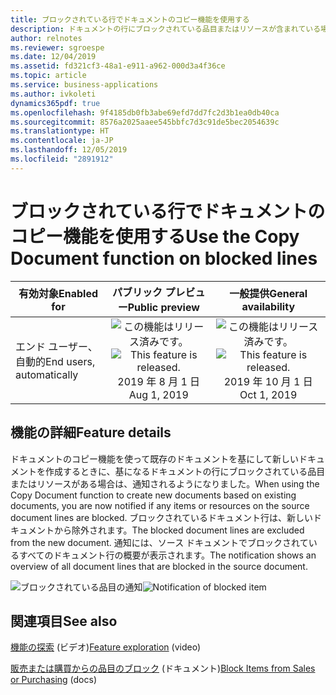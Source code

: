 ```yaml
---
title: ブロックされている行でドキュメントのコピー機能を使用する
description: ドキュメントの行にブロックされている品目またはリソースが含まれている場合、ドキュメントのコピー機能は、それらの行をスキップして残りをコピーします。
author: relnotes
ms.reviewer: sgroespe
ms.date: 12/04/2019
ms.assetid: fd321cf3-48a1-e911-a962-000d3a4f36ce
ms.topic: article
ms.service: business-applications
ms.author: ivkoleti
dynamics365pdf: true
ms.openlocfilehash: 9f4185db0fb3abe69efd7dd7fc2d3b1ea0db40ca
ms.sourcegitcommit: 8576a2025aaee545bbfc7d3c91de5bec2054639c
ms.translationtype: HT
ms.contentlocale: ja-JP
ms.lasthandoff: 12/05/2019
ms.locfileid: "2891912"
---
```

# <a name="use-the-copy-document-function-on-blocked-lines"></a><span data-ttu-id="a3d29-103">ブロックされている行でドキュメントのコピー機能を使用する</span><span class="sxs-lookup"><span data-stu-id="a3d29-103">Use the Copy Document function on blocked lines</span></span>


| <span data-ttu-id="a3d29-104">有効対象</span><span class="sxs-lookup"><span data-stu-id="a3d29-104">Enabled for</span></span>    |  <span data-ttu-id="a3d29-105">パブリック プレビュー</span><span class="sxs-lookup"><span data-stu-id="a3d29-105">Public preview</span></span> | <span data-ttu-id="a3d29-106">一般提供</span><span class="sxs-lookup"><span data-stu-id="a3d29-106">General availability</span></span> | 
| ---------- | :----------: |:----------: |
|<span data-ttu-id="a3d29-107">エンド ユーザー、自動的</span><span class="sxs-lookup"><span data-stu-id="a3d29-107">End users, automatically</span></span>|<span data-ttu-id="a3d29-108">![この機能はリリース済みです。](/dynamics365-release-plan/media/green-checkmark.png "この機能はリリース済みです。")</span><span class="sxs-lookup"><span data-stu-id="a3d29-108">![This feature is released.](/dynamics365-release-plan/media/green-checkmark.png "This feature is released.")</span></span> <span data-ttu-id="a3d29-109">2019 年 8 月 1 日</span><span class="sxs-lookup"><span data-stu-id="a3d29-109">Aug 1, 2019</span></span>| <span data-ttu-id="a3d29-110">![この機能はリリース済みです。](/dynamics365-release-plan/media/green-checkmark.png "この機能はリリース済みです。")</span><span class="sxs-lookup"><span data-stu-id="a3d29-110">![This feature is released.](/dynamics365-release-plan/media/green-checkmark.png "This feature is released.")</span></span> <span data-ttu-id="a3d29-111">2019 年 10 月 1 日</span><span class="sxs-lookup"><span data-stu-id="a3d29-111">Oct 1, 2019</span></span>|






## <a name="feature-details"></a><span data-ttu-id="a3d29-112">機能の詳細</span><span class="sxs-lookup"><span data-stu-id="a3d29-112">Feature details</span></span>
<!--feature detail start -->
<span data-ttu-id="a3d29-113">ドキュメントのコピー機能を使って既存のドキュメントを基にして新しいドキュメントを作成するときに、基になるドキュメントの行にブロックされている品目またはリソースがある場合は、通知されるようになりました。</span><span class="sxs-lookup"><span data-stu-id="a3d29-113">When using the Copy Document function to create new documents based on existing documents, you are now notified if any items or resources on the source document lines are blocked.</span></span> <span data-ttu-id="a3d29-114">ブロックされているドキュメント行は、新しいドキュメントから除外されます。</span><span class="sxs-lookup"><span data-stu-id="a3d29-114">The blocked document lines are excluded from the new document.</span></span> <span data-ttu-id="a3d29-115">通知には、ソース ドキュメントでブロックされているすべてのドキュメント行の概要が表示されます。</span><span class="sxs-lookup"><span data-stu-id="a3d29-115">The notification shows an overview of all document lines that are blocked in the source document.</span></span>

<span data-ttu-id="a3d29-116">![ブロックされている品目の通知](media/copydocumentblockeditemnotification.png "ブロックされている品目の通知")</span><span class="sxs-lookup"><span data-stu-id="a3d29-116">![Notification of blocked item](media/copydocumentblockeditemnotification.png "Notification of blocked item")</span></span>
<!--feature detail end -->










## <a name="see-also"></a><span data-ttu-id="a3d29-117">関連項目</span><span class="sxs-lookup"><span data-stu-id="a3d29-117">See also</span></span>
<span data-ttu-id="a3d29-118">[機能の探索](https://aka.ms/ROGBC19RW2ROV3) (ビデオ)</span><span class="sxs-lookup"><span data-stu-id="a3d29-118">[Feature exploration](https://aka.ms/ROGBC19RW2ROV3) (video)</span></span>

<span data-ttu-id="a3d29-119">[販売または購買からの品目のブロック](https://docs.microsoft.com/dynamics365/business-central/inventory-how-block-items) (ドキュメント)</span><span class="sxs-lookup"><span data-stu-id="a3d29-119">[Block Items from Sales or Purchasing](https://docs.microsoft.com/dynamics365/business-central/inventory-how-block-items) (docs)</span></span>
